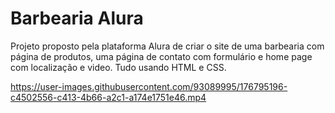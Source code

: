 # Barbearia Alura

Projeto proposto pela plataforma Alura de criar o site de uma barbearia com página de produtos, uma página de contato com formulário e home page com localização e video. Tudo usando HTML e CSS. 








https://user-images.githubusercontent.com/93089995/176795196-c4502556-c413-4b66-a2c1-a174e1751e46.mp4

